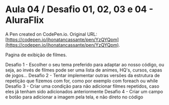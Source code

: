 # Aula 04 / Desafio 01, 02, 03 e 04 - AluraFlix

A Pen created on CodePen.io. Original URL: [https://codepen.io/jhonatancassante/pen/YzQYQpm](https://codepen.io/jhonatancassante/pen/YzQYQpm).

Pagina de exibição de filmes.

Desafio 1 - Escolher o seu tema preferido para adaptar ao nosso código, ou seja, ao invés de filmes pode ser uma lista de animes, HQ's, cursos, capas de jogos...
Desafio 2 - Tentar implementar outras versões da estrutura de repetição que fizemos com for, como por exemplo com foreach ou while
Desafio 3 - Criar uma condição para não adicionar filmes repetidos, caso eles já tenham sido adicionados anteriormente
Desafio 4 - Criar um campo e botão para adicionar a imagem pela tela, e não direto no código